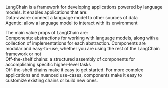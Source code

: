 LangChain is a framework for developing applications powered by language models. It enables applications that are: <br>Data-aware: connect a language model to other sources of data<br>
Agentic: allow a language model to interact with its environment <br>

The main value props of LangChain are:<br>
Components: abstractions for working with language models, along with a collection of implementations for each abstraction. Components are modular and easy-to-use, whether you are using the rest of the LangChain framework or not<br>
Off-the-shelf chains: a structured assembly of components for accomplishing specific higher-level tasks<br>
Off-the-shelf chains make it easy to get started. For more complex applications and nuanced use-cases, components make it easy to customize existing chains or build new ones.
